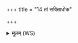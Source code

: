 +++
title = "14 तां सविताधोक"

+++
<details><summary>मूलम् (WS)</summary>

तां सविताधोक तामूर्जामधोक् ॥ १५ ॥
</details>